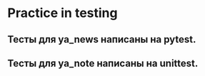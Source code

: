 # Practice in testing

## Тесты для ya_news написаны на pytest.
## Тесты для ya_note написаны на unittest.
